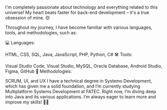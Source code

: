 I'm completely passionate about technology and everything related to this universe! My heart beats faster for back-end development – it's a true obsession of mine. 😍

Throughout my journey, I have become familiar with various languages, tools, and methodologies, such as:

💻 Languages:

HTML, CSS, SQL, Java, JavaScript, PHP, Python, C#
🛠 Tools:

Visual Studio Code, Visual Studio, MySQL, Oracle Database, Android Studio, Figma, GitHub
🚀 Methodologies:

SCRUM, UI, and UX
I have a technical degree in Systems Development, which has given me a solid foundation, and I’m currently studying Multiplatform Systems Development at FATEC. Right now, I’m diving deep into Java and its various applications. I’m always eager to learn more and improve my skills! 💙✨
